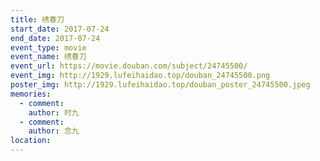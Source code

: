 ```yaml
---
title: 绣春刀
start_date: 2017-07-24
end_date: 2017-07-24
event_type: movie
event_name: 绣春刀
event_url: https://movie.douban.com/subject/24745500/
event_img: http://1929.lufeihaidao.top/douban_24745500.png
poster_img: http://1929.lufeihaidao.top/douban_poster_24745500.jpeg
memories:
  - comment: 
    author: 时九
  - comment: 
    author: 念九
location: 
---
```

